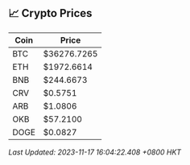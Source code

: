 ## 📈 Crypto Prices

| Coin | Price |
| ---- | ----- |
| BTC | $36276.7265 |
| ETH | $1972.6614 |
| BNB | $244.6673 |
| CRV | $0.5751 |
| ARB | $1.0806 |
| OKB | $57.2100 |
| DOGE | $0.0827 |

_Last Updated: 2023-11-17 16:04:22.408 +0800 HKT_